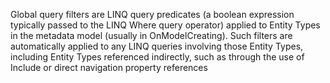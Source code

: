 Global query filters are LINQ query predicates (a boolean expression typically passed to the LINQ Where query operator) applied to Entity Types in the metadata model (usually in OnModelCreating). Such filters are automatically applied to any LINQ queries involving those Entity Types, including Entity Types referenced indirectly, such as through the use of Include or direct navigation property references
